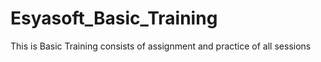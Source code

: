 # Esyasoft_Basic_Training
This is Basic Training consists of assignment and practice of all sessions
